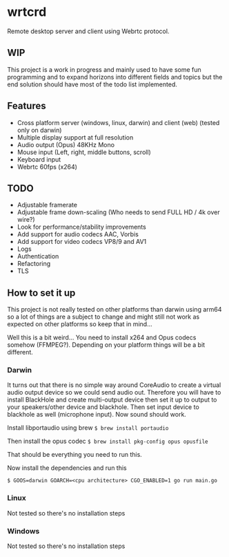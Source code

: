 # wrtcrd
Remote desktop server and client using Webrtc protocol.

## WIP
This project is a work in progress and mainly used to have some fun programming
and to expand horizons into different fields and topics but the end solution
should have most of the todo list implemented.

## Features
- Cross platform server (windows, linux, darwin) and client (web) (tested only
  on darwin)
- Multiple display support at full resolution
- Audio output (Opus) 48KHz Mono
- Mouse input (Left, right, middle buttons, scroll)
- Keyboard input
- Webrtc 60fps (x264)

## TODO
- Adjustable framerate
- Adjustable frame down-scaling (Who needs to send FULL HD / 4k over wire?)
- Look for performance/stability improvements
- Add support for audio codecs AAC, Vorbis
- Add support for video codecs VP8/9 and AV1
- Logs
- Authentication
- Refactoring
- TLS

## How to set it up
This project is not really tested on other platforms than darwin using arm64 so
a lot of things are a subject to change and might still not work as expected on
other platforms so keep that in mind...

Well this is a bit weird... You need to install x264 and Opus codecs somehow
(FFMPEG?).
Depending on your platform things will be a bit different.

### Darwin
It turns out that there is no simple way around CoreAudio to create a virtual
audio output device so we could send audio out. Therefore you will have to
install BlackHole and create multi-output device then set it up to output to your speakers/other device and
blackhole. Then set input device to blackhole as well (microphone input). Now sound should work.

Install libportaudio using brew
```$ brew install portaudio```

Then install the opus codec
```$ brew install pkg-config opus opusfile```

That should be everything you need to run this.

Now install the dependencies and run this

```$ GOOS=darwin GOARCH=<cpu architecture> CGO_ENABLED=1 go run main.go```

### Linux
Not tested so there's no installation steps

### Windows
Not tested so there's no installation steps
